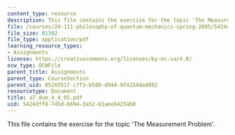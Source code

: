 ```yaml
---
content_type: resource
description: This file contains the exercise for the topic 'The Measurement Problem'.
file: /courses/24-111-philosophy-of-quantum-mechanics-spring-2005/5424dff8745d66943a5261aee64254b0_a7_due_4_4_05.pdf
file_size: 81392
file_type: application/pdf
learning_resource_types:
- Assignments
license: https://creativecommons.org/licenses/by-nc-sa/4.0/
ocw_type: OCWFile
parent_title: Assignments
parent_type: CourseSection
parent_uid: 8526551f-c7f3-b580-d944-9f41544ed892
resourcetype: Document
title: a7_due_4_4_05.pdf
uid: 5424dff8-745d-6694-3a52-61aee64254b0
---
```

This file contains the exercise for the topic 'The Measurement Problem'.